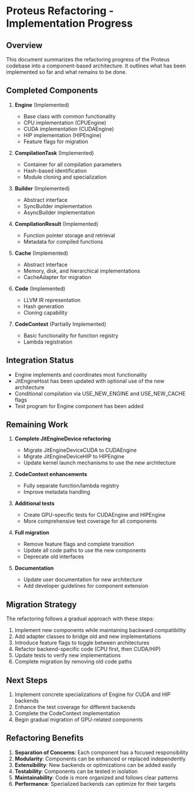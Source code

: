 # Proteus Refactoring - Implementation Progress

## Overview

This document summarizes the refactoring progress of the Proteus codebase into a component-based architecture. It outlines what has been implemented so far and what remains to be done.

## Completed Components

1. **Engine** (Implemented)
   - Base class with common functionality
   - CPU implementation (CPUEngine)
   - CUDA implementation (CUDAEngine)
   - HIP implementation (HIPEngine)
   - Feature flags for migration

2. **CompilationTask** (Implemented)
   - Container for all compilation parameters
   - Hash-based identification
   - Module cloning and specialization

3. **Builder** (Implemented)
   - Abstract interface
   - SyncBuilder implementation
   - AsyncBuilder implementation

4. **CompilationResult** (Implemented)
   - Function pointer storage and retrieval
   - Metadata for compiled functions

5. **Cache** (Implemented)
   - Abstract interface
   - Memory, disk, and hierarchical implementations
   - CacheAdapter for migration

6. **Code** (Implemented)
   - LLVM IR representation
   - Hash generation
   - Cloning capability

7. **CodeContext** (Partially Implemented)
   - Basic functionality for function registry
   - Lambda registration

## Integration Status

- Engine implements and coordinates most functionality
- JitEngineHost has been updated with optional use of the new architecture
- Conditional compilation via USE_NEW_ENGINE and USE_NEW_CACHE flags
- Test program for Engine component has been added

## Remaining Work

1. **Complete JitEngineDevice refactoring**
   - Migrate JitEngineDeviceCUDA to CUDAEngine
   - Migrate JitEngineDeviceHIP to HIPEngine
   - Update kernel launch mechanisms to use the new architecture

2. **CodeContext enhancements**
   - Fully separate function/lambda registry
   - Improve metadata handling

3. **Additional tests**
   - Create GPU-specific tests for CUDAEngine and HIPEngine
   - More comprehensive test coverage for all components

4. **Full migration**
   - Remove feature flags and complete transition
   - Update all code paths to use the new components
   - Deprecate old interfaces

5. **Documentation**
   - Update user documentation for new architecture
   - Add developer guidelines for component extension

## Migration Strategy

The refactoring follows a gradual approach with these steps:

1. Implement new components while maintaining backward compatibility
2. Add adapter classes to bridge old and new implementations
3. Introduce feature flags to toggle between architectures
4. Refactor backend-specific code (CPU first, then CUDA/HIP)
5. Update tests to verify new implementations
6. Complete migration by removing old code paths

## Next Steps

1. Implement concrete specializations of Engine for CUDA and HIP backends
2. Enhance the test coverage for different backends
3. Complete the CodeContext implementation
4. Begin gradual migration of GPU-related components

## Refactoring Benefits

1. **Separation of Concerns**: Each component has a focused responsibility
2. **Modularity**: Components can be enhanced or replaced independently
3. **Extensibility**: New backends or optimizations can be added easily
4. **Testability**: Components can be tested in isolation
5. **Maintainability**: Code is more organized and follows clear patterns
6. **Performance**: Specialized backends can optimize for their targets